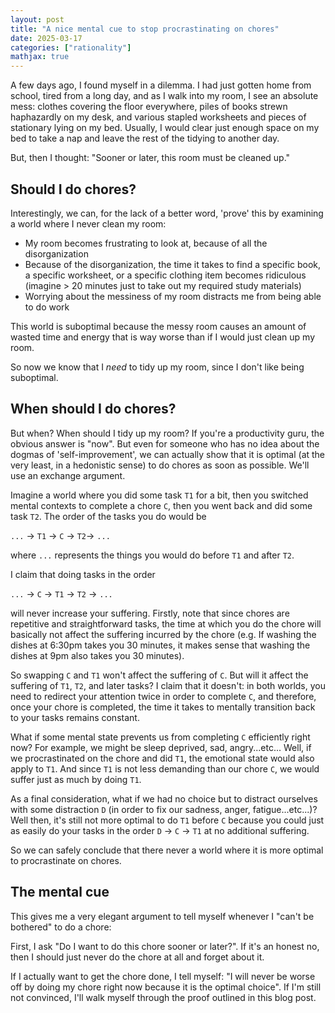 ```yaml
---
layout: post
title: "A nice mental cue to stop procrastinating on chores"
date: 2025-03-17
categories: ["rationality"]
mathjax: true
---
```

A few days ago, I found myself in a dilemma. I had just gotten home from school, tired from a long day, and as I walk into my room, I see an absolute mess: clothes covering the floor everywhere, piles of books strewn haphazardly on my desk, and various stapled worksheets and pieces of stationary lying on my bed. Usually, I would clear just enough space on my bed to take a nap and leave the rest of the tidying to another day.

But, then I thought: "Sooner or later, this room must be cleaned up."

## Should I do chores?

Interestingly, we can, for the lack of a better word, 'prove' this by examining a world where I never clean my room:

- My room becomes frustrating to look at, because of all the disorganization
- Because of the disorganization, the time it takes to find a specific book, a specific worksheet, or a specific clothing item becomes ridiculous (imagine > 20 minutes just to take out my required study materials)
- Worrying about the messiness of my room distracts me from being able to do work

This world is suboptimal because the messy room causes an amount of wasted time and energy that is way worse than if I would just clean up my room.

So now we know that I *need* to tidy up my room, since I don't like being suboptimal.  

## When should I do chores?

But when? When should I tidy up my room? If you're a productivity guru, the obvious answer is "now". But even for someone who has no idea about the dogmas of 'self-improvement', we can actually show that it is optimal (at the very least, in a hedonistic sense) to do chores as soon as possible. We'll use an exchange argument.

Imagine a world where you did some task `T1` for a bit, then you switched mental contexts to complete a chore `C`, then you went back and did some task `T2`. The order of the tasks you do would be

`...` -> `T1` -> `C` -> `T2`-> `...`

where `...` represents the things you would do before `T1` and after `T2`.

I claim that doing tasks in the order

`...` -> `C` -> `T1` -> `T2` -> `...`

will never increase your suffering. Firstly, note that since chores are repetitive and straightforward tasks, the time at which you do the chore will basically not affect the suffering incurred by the chore (e.g. If washing the dishes at 6:30pm takes you 30 minutes, it makes sense that washing the dishes at 9pm also takes you 30 minutes).

So swapping `C` and `T1` won't affect the suffering of `C`. But will it affect the suffering of `T1`, `T2`, and later tasks? I claim that it doesn't: in both worlds, you need to redirect your attention twice in order to complete `C`, and therefore, once your chore is completed, the time it takes to mentally transition back to your tasks remains constant.

What if some mental state prevents us from completing `C` efficiently right now? For example, we might be sleep deprived, sad, angry...etc... Well, if we procrastinated on the chore and did `T1`, the emotional state would also apply to `T1`. And since `T1` is not less demanding than our chore `C`, we would suffer just as much by doing `T1`.

As a final consideration, what if we had no choice but to distract ourselves with some distraction `D` (in order to fix our sadness, anger, fatigue...etc...)? Well then, it's still not more optimal to do `T1` before `C` because you could just as easily do your tasks in the order `D` -> `C` -> `T1` at no additional suffering. 

So we can safely conclude that there never a world where it is more optimal to procrastinate on chores.

## The mental cue

This gives me a very elegant argument to tell myself whenever I "can't be bothered" to do a chore:

First, I ask "Do I want to do this chore sooner or later?". If it's an honest no, then I should just never do the chore at all and forget about it. 

If I actually want to get the chore done, I tell myself: "I will never be worse off by doing my chore right now because it is the optimal choice". If I'm still not convinced, I'll walk myself through the proof outlined in this blog post.